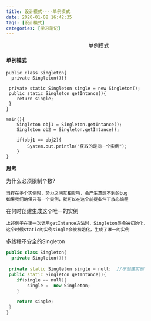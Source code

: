 ```yaml
---
title: 设计模式----单例模式
date: 2020-01-08 16:42:35
tags: [设计模式]
categories: [学习笔记]
---
```


<center>
单例模式
</center>

<!--more-->

#### 单例模式

```
public class Singleton{
  private Singleton(){}
  
 private static Singleton single = new Singleton();
 public static Singleton getIntance(){
 	return single;
 }
}

main(){
	Singleton obj1 = Singleton.getIntance();
	Singleton ob2 = Singleton.getIntance();
	
	if(obj1 == obj2){
		System.out.println("获取的是同一个实例");
	}
}
```

**思考**

为什么必须限制个数?

```
当存在多个实例时，势力之间互相影响，会产生意想不到的bug
如果我们确保只有一个实例，就可以在这个前提条件下放心编程
```

在何时创建生成这个唯一的实例

```
上述例子在第一次调用getIntance方法时，Singleton类会被初始化，
这个时候static的实例single会被初始化，生成了唯一的实例
```


多线程不安全的Singleton

```c++
public class Singleton{
  private Singleton(){}
  
 private static Singleton single = null;  //不创建实例
 public static Singleton getIntance(){
 	if(single == null){
		single =  new Singleton;
	}

	return single;
 }
}
```